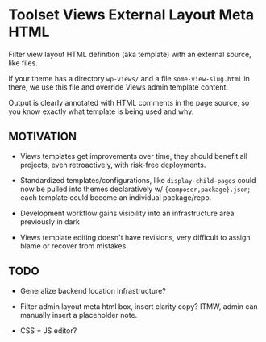 # Toolset Views External Layout Meta HTML

Filter view layout HTML definition (aka template) with an external source,
like files.

If your theme has a directory `wp-views/` and a file `some-view-slug.html` in
there, we use this file and override Views admin template content.

Output is clearly annotated with HTML comments in the page source, so you know
exactly what template is being used and why.

## MOTIVATION

* Views templates get improvements over time, they should benefit all projects,
  even retroactively, with risk-free deployments.

* Standardized templates/configurations, like `display-child-pages` could now
  be pulled into themes declaratively w/ `{composer,package}.json`; each
  template could become an individual package/repo.

* Development workflow gains visibility into an infrastructure area previously
  in dark

* Views template editing doesn't have revisions, very difficult to assign blame
  or recover from mistakes


## TODO

* Generalize backend location infrastructure?

* Filter admin layout meta html box, insert clarity copy? ITMW, admin can
  manually insert a placeholder note.

* CSS + JS editor?
